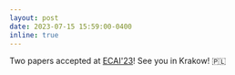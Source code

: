 ```yaml
---
layout: post
date: 2023-07-15 15:59:00-0400
inline: true
---
```


Two papers accepted at [ECAI'23](https://ecai2023.eu/)! See you in Krakow! :poland:
